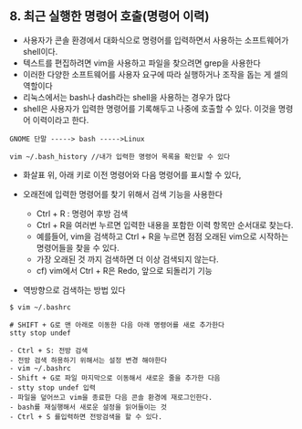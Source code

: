 
## 8. 최근 실행한 명령어 호출(명령어 이력)

- 사용자가 콘솔 환경에서 대화식으로 명령어를 입력하면서 사용하는 소프트웨어가 shell이다.
- 텍스트를 편집하려면 vim을 사용하고 파일을 찾으려면 grep을 사용한다
- 이러한 다양한 소프트웨어를 사용자 요구에 따라 실행하거나 조작을 돕는 게 셀의 역할이다 
- 리눅스에서는 bash나 dash라는 shell을 사용하는 경우가 많다 
- shell은 사용자가 입력한 명령어를 기록해두고 나중에 호출할 수 있다. 이것을 명령어 이력이라고 한다.

```
GNOME 단말 -----> bash ----->Linux

vim ~/.bash_history //내가 입력한 명령어 목록을 확인할 수 있다
```

- 화살표 위, 아래 키로 이전 명령어와 다음 명령어를 표시할 수 있다,
- 오래전에 입력한 명령어를 찾기 위해서 검색 기능을 사용한다
    - Ctrl + R : 명령어 후방 검색
    - Ctrl + R을 여러번 누르면 입력한 내용을 포함한 이력 항목만 순서대로 찾는다.
    - 예를들어, vim을 검색하고 Ctrl + R을 누르면 점점 오래된 vim으로 시작하는 명령어들을 찾을 수 있다.
    - 가장 오래된 것 까지 검색하면 더 이상 검색되지 않는다.
    - cf) vim에서 Ctrl + R은 Redo, 앞으로 되돌리기 기능


- 역방향으로 검색하는 방법 있다 

```
$ vim ~/.bashrc

# SHIFT + G로 맨 아래로 이동한 다음 아래 명령어를 새로 추가한다 
stty stop undef 
```
    - Ctrl + S: 전방 검색
    - 전방 검색 하용하기 위해서는 설정 변경 해야한다
    - vim ~/.bashrc
    - Shift + G로 파일 마지막으로 이동해서 새로운 줄을 추가한 다음
    - stty stop undef 입력
    - 파일을 덮어쓰고 vim을 종료한 다음 콘솔 환경에 재로그인한다.
    - bash를 재실행해서 새로운 설정을 읽어들이는 것
    - Ctrl + S 를입력하면 전방검색을 할 수 있다.

